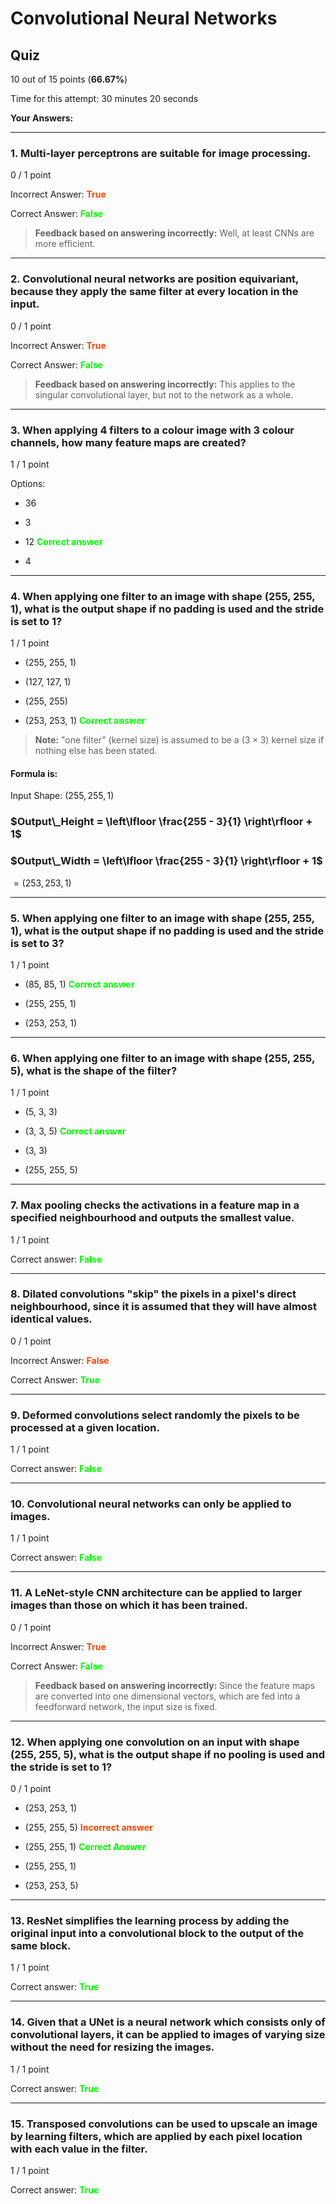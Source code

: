# Convolutional Neural Networks

## Quiz

10 out of 15 points (**66.67%**)

Time for this attempt: 30 minutes 20 seconds

**Your Answers:**

---

### 1. Multi-layer perceptrons are suitable for image processing.

0 / 1 point

Incorrect Answer: <span style="color: orangered">
**True**

Correct Answer: <span style="color: lime">
**False**

> **Feedback based on answering incorrectly:**
> Well, at least CNNs are more efficient.

---

### 2. Convolutional neural networks are position equivariant, because they apply the same filter at every location in the input.

0 / 1 point

Incorrect Answer: <span style="color: orangered">
**True**

Correct Answer: <span style="color: lime">
**False**

> **Feedback based on answering incorrectly:**
> This applies to the singular convolutional layer, but not to the network as a whole.

---

### 3. When applying 4 filters to a colour image with 3 colour channels, how many feature maps are created?

1 / 1 point

Options:

-   36

-   3

-   12 <span style="color: lime"> **Correct answer**

-   4

---

### 4. When applying one filter to an image with shape (255, 255, 1), what is the output shape if no padding is used and the stride is set to 1?

1 / 1 point

-   (255, 255, 1)

-   (127, 127, 1)

-   (255, 255)

-   (253, 253, 1) <span style="color: lime"> **Correct answer**

> **Note:**
> "one filter" (kernel size) is assumed to be a $(3 \times 3)$ kernel size if nothing else has been stated.

#### Formula is:

Input Shape: $(255, 255, 1)$

### $Output\_Height = \left\lfloor \frac{255 - 3}{1} \right\rfloor + 1$

### $Output\_Width = \left\lfloor \frac{255 - 3}{1} \right\rfloor + 1$

$= (253, 253, 1)$

---

### 5. When applying one filter to an image with shape (255, 255, 1), what is the output shape if no padding is used and the stride is set to 3?

1 / 1 point

-   (85, 85, 1) <span style="color: lime"> **Correct answer**

-   (255, 255, 1)

-   (253, 253, 1)

---

### 6. When applying one filter to an image with shape (255, 255, 5), what is the shape of the filter?

1 / 1 point

-   (5, 3, 3)

-   (3, 3, 5) <span style="color: lime"> **Correct answer**

-   (3, 3)

-   (255, 255, 5)

---

### 7. Max pooling checks the activations in a feature map in a specified neighbourhood and outputs the smallest value.

1 / 1 point

Correct answer: <span style="color: lime">
**False**

---

### 8. Dilated convolutions "skip" the pixels in a pixel's direct neighbourhood, since it is assumed that they will have almost identical values.

0 / 1 point

Incorrect Answer: <span style="color: orangered">
**False**

Correct Answer: <span style="color: lime">
**True**

---

### 9. Deformed convolutions select randomly the pixels to be processed at a given location.

1 / 1 point

Correct answer: <span style="color: lime">
**False**

---

### 10. Convolutional neural networks can only be applied to images.

1 / 1 point

Correct answer: <span style="color: lime">
**False**

---

### 11. A LeNet-style CNN architecture can be applied to larger images than those on which it has been trained.

0 / 1 point

Incorrect Answer: <span style="color: orangered">
**True**

Correct Answer: <span style="color: lime">
**False**

> **Feedback based on answering incorrectly:**
> Since the feature maps are converted into one dimensional vectors, which are fed into a feedforward network, the input size is fixed.

---

### 12. When applying one convolution on an input with shape (255, 255, 5), what is the output shape if no pooling is used and the stride is set to 1?

0 / 1 point

-   (253, 253, 1)

-   (255, 255, 5) <span style="color: orangered"> **Incorrect answer**

-   (255, 255, 1) <span style="color: lime"> **Correct Answer**

-   (255, 255, 1)

-   (253, 253, 5)

---

### 13. ResNet simplifies the learning process by adding the original input into a convolutional block to the output of the same block.

1 / 1 point

Correct answer: <span style="color: lime">
**True**

---

### 14. Given that a UNet is a neural network which consists only of convolutional layers, it can be applied to images of varying size without the need for resizing the images.

1 / 1 point

Correct answer: <span style="color: lime">
**True**

---

### 15. Transposed convolutions can be used to upscale an image by learning filters, which are applied by each pixel location with each value in the filter.

1 / 1 point

Correct answer: <span style="color: lime">
**True**
